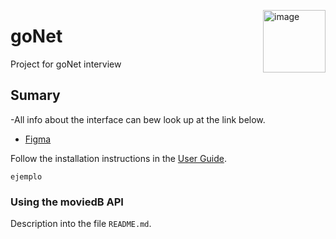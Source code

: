 <a href="https://digimatweb.github.io"><img src="https://digimatweb.github.io/img/logo.png" alt="image" align="right" width="100"></a>
# goNet
Project for goNet interview

## Sumary 
-All info about the interface can bew look up at the link below.
- [Figma](https://www.figma.com/file/CTkb0YG2cdRwseYFxViMWA/Untitled?node-id=0%3A1)

Follow the installation instructions in the [User Guide](https://docs.aplus-framework.com/guides/projects/app/index.html).

```
ejemplo 
```

### Using the moviedB API
Description into the file `README.md`.
